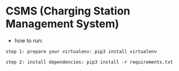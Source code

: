 # CSMS (Charging Station Management System)

- how to run: 

``
  step 1: prepare your virtualenv: pip3 install virtualenv
``

``
  step 2: install dependencies: pip3 install -r requirements.txt
``
